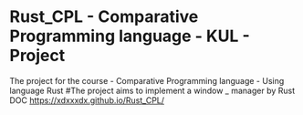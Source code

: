 # Rust_CPL - Comparative Programming language - KUL - Project
The project for the course - Comparative Programming language - Using language Rust
#The project aims to implement a window _ manager by Rust
DOC https://xdxxxdx.github.io/Rust_CPL/
